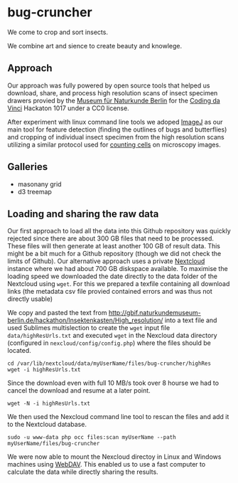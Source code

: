 # bug-cruncher

We come to crop and sort insects.

We combine art and sience to create beauty and knowlege.

## Approach

Our approach was fully powered by open source tools that helped us download, share, and process high resolution scans of insect specimen drawers provied by the [Museum für Naturkunde Berlin](https://www.naturkundemuseum.berlin) for the [Coding da Vinci](https://codingdavinci.de/daten/) Hackaton 1017 under a CC0 license.

After experiment with linux command line tools we adoped [ImageJ](https://imagej.net) as our main tool for feature detection (finding the outlines of bugs and butterflies) and cropping of individual insect specimen from the high resolution scans utilizing a similar protocol used for [counting cells](https://www.youtube.com/watch?v=D1qBaFwuF4E) on microscopy images.

## Galleries

- masonany grid
- d3 treemap

## Loading and sharing the raw data

Our first approach to load all the data into this Github repository was quickly rejected since there are about 300 GB files that need to be processed. These files will then generate at least another 100 GB of result data. This might be a bit much for a Github repository (though we did not check the limits of Github). Our alternative approach uses a private [Nextcloud](https://nextcloud.com) instance where we had about 700 GB diskspace available. To maximise the loading speed we downloaded the date directly to the data folder of the Nextcloud using `wget`. For this we prepared a texfile containing all download links (the metadata csv file provied contained errors and was thus not directly usable)

We copy and pasted the text from http://gbif.naturkundemuseum-berlin.de/hackathon/Insektenkasten/High_resolution/ into a text file and used Sublimes multislection to create the `wget` input file `data/highResUrls.txt` and  executed `wget` in the Nexcloud data directory (configured in `nexcloud/config/config.php`) where the files should be located.

```
cd /var/lib/nextcloud/data/myUserName/files/bug-cruncher/highRes
wget -i highResUrls.txt
```

Since the download even with full 10 MB/s took over 8 hourse we had to cancel the download and resume at a later point.

```
wget -N -i highResUrls.txt
```

We then used the Nexcloud command line tool to rescan the files and add it to the Nextcloud database.

```
sudo -u www-data php occ files:scan myUserName --path myUserName/files/bug-cruncher
```

We were now able to mount the Nexcloud directoy in Linux and Windows machines using [WebDAV](https://en.wikipedia.org/wiki/WebDAV). This enabled us to use a fast computer to calculate the data while directly sharing the results.
